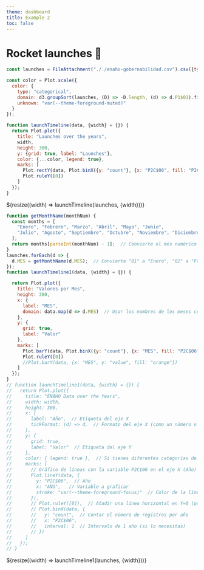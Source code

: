 ```yaml
---
theme: dashboard
title: Example 2
toc: false
---
```


# Rocket launches 🚀

<!-- Load and transform the data -->

```js
const launches = FileAttachment("././enaho-gobernabilidad.csv").csv({typed: true});
```

<!-- A shared color scale for consistency, sorted by the number of launches -->

```js
const color = Plot.scale({
  color: {
    type: "categorical",
    domain: d3.groupSort(launches, (D) => -D.length, (d) => d.P1$01).filter((d) => d !== "Other"),
    unknown: "var(--theme-foreground-muted)"
  }
});
```

<!-- Cards with big numbers -->

<!-- <div class="grid grid-cols-4">
  <div class="card">
    <h2>United States 🇺🇸</h2>
    <span class="big">${launches.filter((d) => d.P1$01 === "1").length.toLocaleString("en-US")}</span>
  </div>
  <div class="card">
    <h2>Russia 🇷🇺 <span class="muted">/ Soviet Union</span></h2>
    <span class="big">${launches.filter((d) => d.P1$01 === "2").length.toLocaleString("en-US")}</span>
  </div> -->
  <!-- <div class="card">
    <h2>China 🇨🇳</h2>
    <span class="big">${launches.filter((d) => d.stateId === "CN").length.toLocaleString("en-US")}</span>
  </div>
  <div class="card">
    <h2>Other</h2>
    <span class="big">${launches.filter((d) => d.stateId !== "US" && d.stateId !== "SU" && d.stateId !== "RU" && d.stateId !== "CN").length.toLocaleString("en-US")}</span>
  </div> -->
<!-- </div> -->

<!-- Plot of launch history -->

```js
function launchTimeline(data, {width} = {}) {
  return Plot.plot({
    title: "Launches over the years",
    width,
    height: 300,
    y: {grid: true, label: "Launches"},
    color: {...color, legend: true},
    marks: [
      Plot.rectY(data, Plot.binX({y: "count"}, {x: "P2C$06", fill: "P2C$06", interval: 1, tip: true})),
      Plot.ruleY([0])
    ]
  });
}
```

<div class="grid grid-cols-1">
  <div class="card">
    ${resize((width) => launchTimeline(launches, {width}))}
  </div>
</div>


```js
function getMonthName(monthNum) {
  const months = [
    "Enero", "Febrero", "Marzo", "Abril", "Mayo", "Junio",
    "Julio", "Agosto", "Septiembre", "Octubre", "Noviembre", "Diciembre"
  ];
  return months[parseInt(monthNum) - 1];  // Convierte el mes numérico a índice de array (restando 1)
}
launches.forEach(d => {
  d.MES = getMonthName(d.MES);  // Convierte "01" a "Enero", "02" a "Febrero", etc.
});
function launchTimeline1(data, {width} = {}) {

  return Plot.plot({
    title: "Valores por Mes",
    height: 300,
    x: {
      label: "MES",
      domain: data.map(d => d.MES)  // Usar los nombres de los meses como dominio en el eje X
    },
    y: { 
      grid: true,
      label: "Valor"
    },
    marks: [
      Plot.barY(data, Plot.binX({y: "count"}, {x: "MES", fill: "P2C$06", interval: 1, tip: true})),
      Plot.ruleY([0])
      //Plot.barY(data, {x: "MES", y: "value", fill: "orange"})
    ]
  });
}
// function launchTimeline1(data, {width} = {}) {
//   return Plot.plot({
//     title: "ENAHO Data over the Years",
//     width: width,
//     height: 300,
//     x: {
//       label: "Año",  // Etiqueta del eje X
//       tickFormat: (d) => d,  // Formato del eje X (como un número o año)
//     },
//     y: { 
//       grid: true, 
//       label: "Valor"  // Etiqueta del eje Y
//     },
//     color: { legend: true },  // Si tienes diferentes categorías de color, puedes usar esto
//     marks: [
//       // Gráfico de líneas con la variable P2C$06 en el eje X (Año) y el valor en el eje Y
//       Plot.lineY(data, { 
//         y: "P2C$06",  // Año
//         x: "AÑO",   // Variable a graficar
//         stroke: "var(--theme-foreground-focus)"  // Color de la línea
//       }),
//       // Plot.ruleY([0]),  // Añadir una línea horizontal en Y=0 (puede ser útil como referencia)
//       // Plot.binX(data, { 
//       //   y: "count",  // Contar el número de registros por año
//       //   x: "P2C$06", 
//       //   interval: 1  // Intervalo de 1 año (si lo necesitas)
//       // })
//     ]
//   });
// }
```

<div class="grid grid-cols-1">
  <div class="card">
    ${resize((width) => launchTimeline1(launches, {width}))}
  </div>
</div>

<!-- Plot of launch vehicles -->

<!-- ```js
function vehicleChart(data, {width}) {
  return Plot.plot({
    title: "Popular launch vehicles",
    width,
    height: 300,
    marginTop: 0,
    marginLeft: 50,
    x: {grid: true, label: "Launches"},
    y: {label: null},
    color: {...color, legend: true},
    marks: [
      Plot.rectX(data, Plot.groupY({x: "count"}, {y: "family", fill: "state", tip: true, sort: {y: "-x"}})),
      Plot.ruleX([0])
    ]
  });
}
```

<div class="grid grid-cols-1">
  <div class="card">
    ${resize((width) => vehicleChart(launches, {width}))}
  </div>
</div>

Data: Jonathan C. McDowell, [General Catalog of Artificial Space Objects](https://planet4589.org/space/gcat) -->
